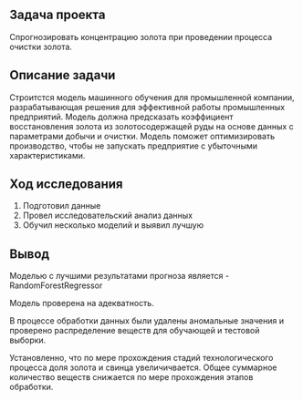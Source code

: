 ## Задача проекта

Спрогнозировать концентрацию золота при проведении процесса очистки золота.

## Описание задачи

Строитстся модель машинного обучения для промышленной компании, разрабатывающая решения для эффективной работы промышленных предприятий. Модель 
должна предсказать коэффициент восстановления золота из золотосодержащей руды на основе данных с параметрами добычи и очистки. Модель поможет 
оптимизировать производство, чтобы не запускать предприятие с убыточными характеристиками.

## Ход исследования
1. Подготовил данные
2. Провел исследовательский анализ данных
3. Обучил несколько моделий и выявил лучшую

## Вывод

Моделью с лучшими результатами прогноза является - RandomForestRegressor

Модель проверена на адекватность.

В процессе обработки данных были удалены аномальные значения и проверено распределение веществ для обучающей и тестовой выборки.

Установленно, что по мере прохождения стадий технологического процесса доля золота и свинца увеличичвается. Общее суммарное 
количество веществ снижается по мере прохождения этапов обработки.
